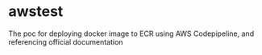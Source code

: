 # awstest
The poc for deploying docker image to ECR using AWS Codepipeline, and referencing official documentation
